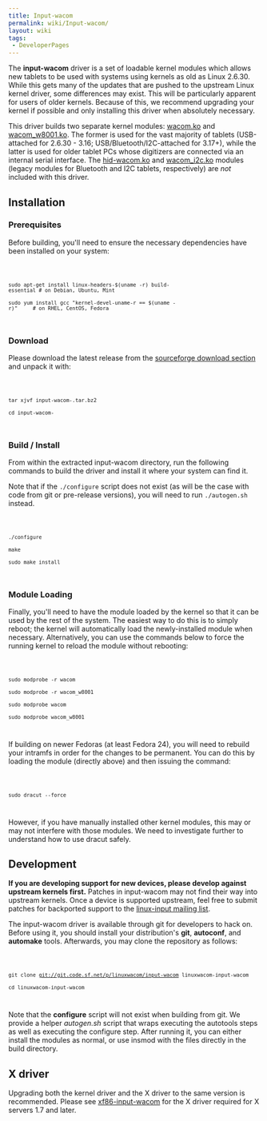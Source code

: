 ```yaml
---
title: Input-wacom
permalink: wiki/Input-wacom/
layout: wiki
tags:
 - DeveloperPages
---
```


The **input-wacom** driver is a set of loadable kernel modules which
allows new tablets to be used with systems using kernels as old as Linux
2.6.30. While this gets many of the updates that are pushed to the
upstream Linux kernel driver, some differences may exist. This will be
particularly apparent for users of older kernels. Because of this, we
recommend upgrading your kernel if possible and only installing this
driver when absolutely necessary.

This driver builds two separate kernel modules:
[wacom.ko](wacom.ko "wikilink") and
[wacom\_w8001.ko](wacom_w8001.ko "wikilink"). The former is used for the
vast majority of tablets (USB-attached for 2.6.30 - 3.16;
USB/Bluetooth/I2C-attached for 3.17+), while the latter is used for
older tablet PCs whose digitizers are connected via an internal serial
interface. The [hid-wacom.ko](hid-wacom.ko "wikilink") and
[wacom\_i2c.ko](wacom_i2c.ko "wikilink") modules (legacy modules for
Bluetooth and I2C tablets, respectively) are *not* included with this
driver.

Installation
------------

### Prerequisites

Before building, you'll need to ensure the necessary dependencies have
been installed on your system:

<code>

`sudo apt-get install linux-headers-$(uname -r) build-essential # on Debian, Ubuntu, Mint`  
`sudo yum install gcc "kernel-devel-uname-r == $(uname -r)"     # on RHEL, CentOS, Fedora`

</code>

### Download

Please download the latest release from the [sourceforge download
section](https://sourceforge.net/projects/linuxwacom/files/xf86-input-wacom/input-wacom/)
and unpack it with:

<code>

`tar xjvf input-wacom-`<version number>`.tar.bz2`  
`cd input-wacom-`<version number>

</code>

### Build / Install

From within the extracted input-wacom directory, run the following
commands to build the driver and install it where your system can find
it.

Note that if the `./configure` script does not exist (as will be the
case with code from git or pre-release versions), you will need to run
`./autogen.sh` instead.

<code>

`./configure`  
`make`  
`sudo make install`

</code>

### Module Loading

Finally, you'll need to have the module loaded by the kernel so that it
can be used by the rest of the system. The easiest way to do this is to
simply reboot; the kernel will automatically load the newly-installed
module when necessary. Alternatively, you can use the commands below to
force the running kernel to reload the module without rebooting:

<code>

`sudo modprobe -r wacom`  
`sudo modprobe -r wacom_w8001`  
`sudo modprobe wacom`  
`sudo modprobe wacom_w8001`

</code>

If building on newer Fedoras (at least Fedora 24), you will need to
rebuild your intramfs in order for the changes to be permanent. You can
do this by loading the module (directly above) and then issuing the
command:

<code>

`sudo dracut --force`

</code>

However, if you have manually installed other kernel modules, this may
or may not interfere with those modules. We need to investigate further
to understand how to use dracut safely.

Development
-----------

**If you are developing support for new devices, please develop against
upstream kernels first.** Patches in input-wacom may not find their way
into upstream kernels. Once a device is supported upstream, feel free to
submit patches for backported support to the [linux-input mailing
list](https://patchwork.kernel.org/project/linux-input/).

The input-wacom driver is available through git for developers to hack
on. Before using it, you should install your distribution's **git**,
**autoconf**, and **automake** tools. Afterwards, you may clone the
repository as follows:

<code>

`git clone `[`git://git.code.sf.net/p/linuxwacom/input-wacom`](git://git.code.sf.net/p/linuxwacom/input-wacom)` linuxwacom-input-wacom`  
`cd linuxwacom-input-wacom`

</code>

Note that the **configure** script will not exist when building from
git. We provide a helper *autogen.sh* script that wraps executing the
autotools steps as well as executing the configure step. After running
it, you can either install the modules as normal, or use insmod with the
files directly in the build directory.

X driver
--------

Upgrading both the kernel driver and the X driver to the same version is
recommended. Please see [xf86-input-wacom](xf86-input-wacom "wikilink")
for the X driver required for X servers 1.7 and later.
